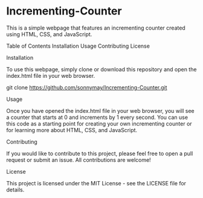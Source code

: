 # Incrementing-Counter

This is a simple webpage that features an incrementing counter created using HTML, CSS, and JavaScript.

Table of Contents
Installation
Usage
Contributing
License

Installation

To use this webpage, simply clone or download this repository and open the index.html file in your web browser.


git clone https://github.com/sonnymay/Incrementing-Counter.git

Usage

Once you have opened the index.html file in your web browser, you will see a counter that starts at 0 and increments by 1 every second. You can use this code as a starting point for creating your own incrementing counter or for learning more about HTML, CSS, and JavaScript.

Contributing

If you would like to contribute to this project, please feel free to open a pull request or submit an issue. All contributions are welcome!

License

This project is licensed under the MIT License - see the LICENSE file for details.
